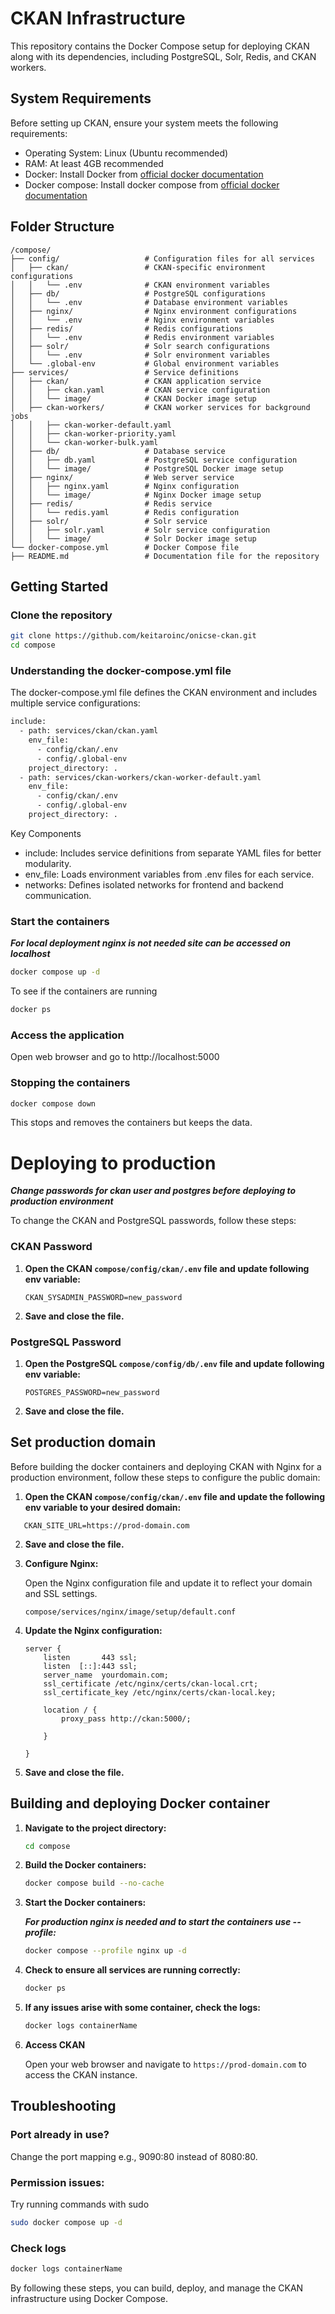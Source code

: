 # CKAN Infrastructure

This repository contains the Docker Compose setup for deploying CKAN along with its dependencies, including PostgreSQL, Solr, Redis, and CKAN workers.

## System Requirements
Before setting up CKAN, ensure your system meets the following requirements:
 - Operating System: Linux (Ubuntu recommended)
 - RAM: At least 4GB recommended
 - Docker: Install Docker from [official docker documentation](https://docs.docker.com/engine/install/ubuntu/)
 - Docker compose: Install docker compose from [official docker documentation](https://docs.docker.com/compose/install/)
## Folder Structure

```
/compose/
├── config/                   # Configuration files for all services
│   ├── ckan/                 # CKAN-specific environment configurations
│   │   └── .env              # CKAN environment variables
│   ├── db/                   # PostgreSQL configurations
│   │   └── .env              # Database environment variables
│   ├── nginx/                # Nginx environment configurations
│   │   └── .env              # Nginx environment variables
│   ├── redis/                # Redis configurations
│   │   └── .env              # Redis environment variables
│   ├── solr/                 # Solr search configurations
│   │   └── .env              # Solr environment variables
│   └── .global-env           # Global environment variables
├── services/                 # Service definitions
│   ├── ckan/                 # CKAN application service
│   │   ├── ckan.yaml         # CKAN service configuration
│   │   └── image/            # CKAN Docker image setup
│   ├── ckan-workers/         # CKAN worker services for background jobs
│   │   ├── ckan-worker-default.yaml
│   │   ├── ckan-worker-priority.yaml
│   │   └── ckan-worker-bulk.yaml
│   ├── db/                   # Database service
│   │   ├── db.yaml           # PostgreSQL service configuration
│   │   └── image/            # PostgreSQL Docker image setup
│   ├── nginx/                # Web server service
│   │   ├── nginx.yaml        # Nginx configuration
│   │   └── image/            # Nginx Docker image setup
│   ├── redis/                # Redis service
│   │   └── redis.yaml        # Redis configuration
│   ├── solr/                 # Solr service
│   │   ├── solr.yaml         # Solr service configuration
│   │   └── image/            # Solr Docker image setup
└── docker-compose.yml        # Docker Compose file
├── README.md                 # Documentation file for the repository
```
## Getting Started
### Clone the repository
```sh
git clone https://github.com/keitaroinc/onicse-ckan.git
cd compose
```
### Understanding the docker-compose.yml file
The docker-compose.yml file defines the CKAN environment and includes multiple service configurations:
```sh
include:
  - path: services/ckan/ckan.yaml
    env_file:
      - config/ckan/.env
      - config/.global-env
    project_directory: .
  - path: services/ckan-workers/ckan-worker-default.yaml
    env_file:
      - config/ckan/.env
      - config/.global-env
    project_directory: .
```
Key Components
 - include: Includes service definitions from separate YAML files for better modularity.
 - env_file: Loads environment variables from .env files for each service.
 - networks: Defines isolated networks for frontend and backend communication.
### Start the containers
***For local deployment nginx is not needed site can be accessed on localhost***
```sh
docker compose up -d
```
 To see if the containers are running
```sh
docker ps 
```
### Access the application
 Open web browser and go to http://localhost:5000
### Stopping the containers
```sh
docker compose down
```
This stops and removes the containers but keeps the data.
# Deploying to production

***Change passwords for ckan user and postgres before deploying to production environment***

To change the CKAN and PostgreSQL passwords, follow these steps:

### CKAN Password

1. **Open the CKAN `compose/config/ckan/.env` file and update following env variable:**

   ```properties
   CKAN_SYSADMIN_PASSWORD=new_password
   ```
2. **Save and close the file.**

### PostgreSQL Password

1. **Open the PostgreSQL `compose/config/db/.env` file and update following env variable:**

   ```properties
   POSTGRES_PASSWORD=new_password
   ```

2. **Save and close the file.**


## Set production domain 
Before building the docker containers and deploying CKAN with Nginx for a production environment, follow these steps to configure the public domain:

1. **Open the CKAN `compose/config/ckan/.env` file and update the following env variable to your desired domain:**
```properties
   CKAN_SITE_URL=https://prod-domain.com
   ```
2. **Save and close the file.**
3. **Configure Nginx:**

   Open the Nginx configuration file and update it to reflect your domain and SSL settings.

   ```properties
   compose/services/nginx/image/setup/default.conf
   ```

4. **Update the Nginx configuration:**

   ```properties
   server {
       listen       443 ssl;
       listen  [::]:443 ssl;
       server_name  yourdomain.com;
       ssl_certificate /etc/nginx/certs/ckan-local.crt;
       ssl_certificate_key /etc/nginx/certs/ckan-local.key;
       
       location / {
           proxy_pass http://ckan:5000/;
           
       }
       
   }
   ```
5. **Save and close the file.**

## Building and deploying Docker container
1. **Navigate to the project directory:**

   ```sh
   cd compose
   ```

2. **Build the Docker containers:**

   ```sh
   docker compose build --no-cache
   ```
3. **Start the Docker containers:**

   ***For production nginx is needed and to start the containers use --profile:***
   ```sh
   docker compose --profile nginx up -d 
   ```

3. **Check to ensure all services are running correctly:**

   ```sh
   docker ps
   ```
4. **If any issues arise with some container, check the logs:**
   ```sh
   docker logs containerName
   ```

5. **Access CKAN**

   Open your web browser and navigate to `https://prod-domain.com` to access the CKAN instance.

## Troubleshooting
### Port already in use?
Change the port mapping e.g., 9090:80 instead of 8080:80.

### Permission issues:
Try running commands with sudo
```sh
sudo docker compose up -d
```
### Check logs
```sh
docker logs containerName
```
By following these steps, you can build, deploy, and manage the CKAN infrastructure using Docker Compose.
